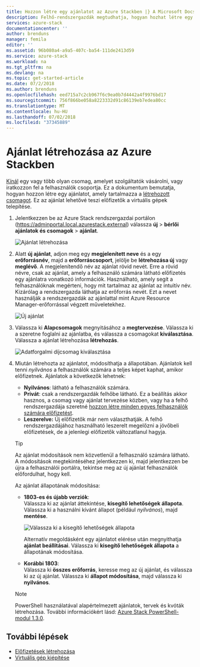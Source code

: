 ```yaml
---
title: Hozzon létre egy ajánlatot az Azure Stackben |} A Microsoft Docs
description: Felhő-rendszergazdák megtudhatja, hogyan hozhat létre egy ajánlatot, a felhasználók számára az Azure Stackben.
services: azure-stack
documentationcenter: ''
author: brenduns
manager: femila
editor: ''
ms.assetid: 96b080a4-a9a5-407c-ba54-111de2413d59
ms.service: azure-stack
ms.workload: na
ms.tgt_pltfrm: na
ms.devlang: na
ms.topic: get-started-article
ms.date: 07/2/2018
ms.author: brenduns
ms.openlocfilehash: eed715a7c2cb967f6c9ea0b7d4442a4f9976bd17
ms.sourcegitcommit: 756f866be058a8223332d91c86139eb7edea80cc
ms.translationtype: MT
ms.contentlocale: hu-HU
ms.lasthandoff: 07/02/2018
ms.locfileid: "37345889"
---
```

# <a name="create-an-offer-in-azure-stack"></a>Ajánlat létrehozása az Azure Stackben

[Kínál](azure-stack-key-features.md) egy vagy több olyan csomag, amelyet szolgáltatók vásárolni, vagy iratkozzon fel a felhasználók csoportja. Ez a dokumentum bemutatja, hogyan hozzon létre egy ajánlatot, amely tartalmazza a [létrehozott csomagot](azure-stack-create-plan.md). Ez az ajánlat lehetővé teszi előfizetők a virtuális gépek telepítése.

1. Jelentkezzen be az Azure Stack rendszergazdai portálon (https://adminportal.local.azurestack.external) válassza **új** > **bérlői ajánlatok és csomagok** > **ajánlat**.

   ![Ajánlat létrehozása](media/azure-stack-create-offer/image01.png)
  
2. Alatt **új ajánlat**, adjon meg egy **megjelenített neve** és a egy **erőforrásnév**, majd a **erőforráscsoport**, jelölje be **létrehozása új** vagy **meglévő**. A megjelenítendő név az ajánlat rövid nevét. Erre a rövid névre, csak az ajánlat, amely a felhasználó számára látható előfizetés egy ajánlatra vonatkozó információk. Használható, amely segít a felhasználóknak megérteni, hogy mit tartalmaz az ajánlat az intuitív név. Kizárólag a rendszergazda láthatja az erőforrás nevét. Ezt a nevet használják a rendszergazdák az ajánlattal mint Azure Resource Manager-erőforrással végzett műveletekhez.

   ![Új ajánlat](media/azure-stack-create-offer/image01a.png)
  
3. Válassza ki **Alapcsomagok** megnyitásához a **megtervezése**. Válassza ki a szeretne foglalni az ajánlatba, és válassza a csomagokat **kiválasztása**. Válassza a ajánlat létrehozása **létrehozás**.

   ![Adatforgalmi díjcsomag kiválasztása](media/azure-stack-create-offer/image02.png)
  
4. Miután létrehozta az ajánlatot, módosíthatja a állapotában. Ajánlatok kell tenni *nyilvános* a felhasználók számára a teljes képet kaphat, amikor előfizetnek. Ajánlatok a következők lehetnek:

   - **Nyilvános**: látható a felhasználók számára.
   - **Privát**: csak a rendszergazdák felhőbe látható. Ez a beállítás akkor hasznos, a csomag vagy ajánlat tervezése közben, vagy ha a felhő rendszergazdája szeretné [hozzon létre minden egyes felhasználók számára előfizetést](azure-stack-subscribe-plan-provision-vm.md#create-a-subscription-as-a-cloud-operator).
   - **Leszerelve:** Új előfizetők már nem választhatják. A felhő rendszergazdájához használható leszerelt megelőzni a jövőbeli előfizetések, de a jelenlegi előfizetők változatlanul hagyja.

   > [!TIP]  
   > Az ajánlat módosítások nem közvetlenül a felhasználó számára látható. A módosítások megtekintéséhez jelentkezzen ki, majd jelentkezzen be újra a felhasználói portálra, tekintse meg az új ajánlat felhasználók előfordulhat, hogy kell.

   Az ajánlat állapotának módosítása:

   - **1803-es és újabb verziók**:  
     Válassza ki az ajánlat áttekintése, **kisegítő lehetőségek állapota**. Válassza ki a használni kívánt állapot (például *nyilvános*), majd **mentése**.
 
     ![Válassza ki a kisegítő lehetőségek állapota](media/azure-stack-create-offer/change-state.png)

     Alternatív megoldásként egy ajánlatot elérése után megnyithatja **ajánlat beállításai**. Válassza ki **kisegítő lehetőségek állapota** a állapotának módosítása.

   - **Korábbi 1803**:  
     Válassza ki **összes erőforrás**, keresse meg az új ajánlat, és válassza ki az új ajánlat. Válassza ki **állapot módosítása**, majd válassza ki **nyilvános**.

   > [!NOTE]
   > PowerShell használatával alapértelmezett ajánlatok, tervek és kvóták létrehozása. További információkért lásd: [Azure Stack PowerShell-modul 1.3.0](https://docs.microsoft.com/powershell/azure/azure-stack/overview?view=azurestackps-1.3.0).

## <a name="next-steps"></a>További lépések

- [Előfizetések létrehozása](azure-stack-subscribe-plan-provision-vm.md)
- [Virtuális gép kiépítése](azure-stack-provision-vm.md)
